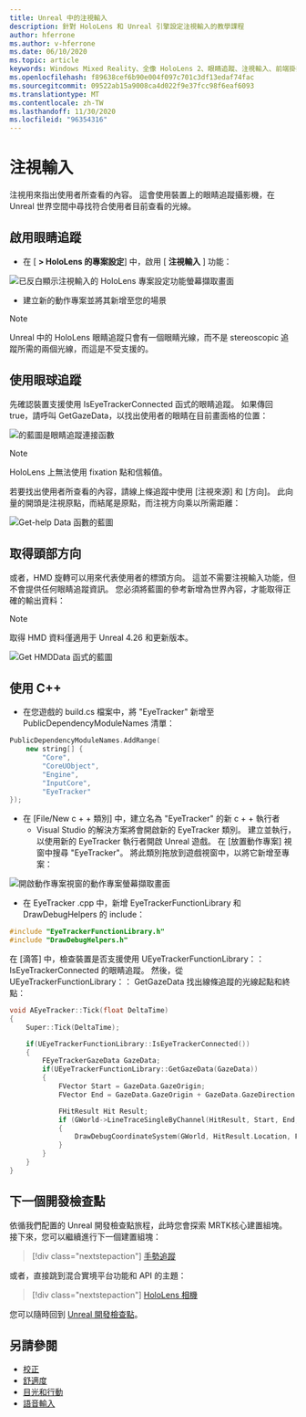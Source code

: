 ```yaml
---
title: Unreal 中的注視輸入
description: 針對 HoloLens 和 Unreal 引擎設定注視輸入的教學課程
author: hferrone
ms.author: v-hferrone
ms.date: 06/10/2020
ms.topic: article
keywords: Windows Mixed Reality、全像 HoloLens 2、眼睛追蹤、注視輸入、前端掛接顯示器、Unreal 引擎、混合現實耳機、windows Mixed reality 耳機、虛擬實境耳機
ms.openlocfilehash: f89638cef6b90e004f097c701c3df13edaf74fac
ms.sourcegitcommit: 09522ab15a9008ca4d022f9e37fcc98f6eaf6093
ms.translationtype: MT
ms.contentlocale: zh-TW
ms.lasthandoff: 11/30/2020
ms.locfileid: "96354316"
---
```

# <a name="gaze-input"></a>注視輸入

注視用來指出使用者所查看的內容。  這會使用裝置上的眼睛追蹤攝影機，在 Unreal 世界空間中尋找符合使用者目前查看的光線。

## <a name="enabling-eye-tracking"></a>啟用眼睛追蹤

- 在 [ **> HoloLens 的專案設定**] 中，啟用 [ **注視輸入** ] 功能：

![已反白顯示注視輸入的 HoloLens 專案設定功能螢幕擷取畫面](images/unreal-gaze-img-01.png)

- 建立新的動作專案並將其新增至您的場景

> [!NOTE] 
> Unreal 中的 HoloLens 眼睛追蹤只會有一個眼睛光線，而不是 stereoscopic 追蹤所需的兩個光線，而這是不受支援的。

## <a name="using-eye-tracking"></a>使用眼球追蹤

先確認裝置支援使用 IsEyeTrackerConnected 函式的眼睛追蹤。  如果傳回 true，請呼叫 GetGazeData，以找出使用者的眼睛在目前畫面格的位置：

![的藍圖是眼睛追蹤連接函數](images/unreal-gaze-img-02.png)

> [!NOTE]
> HoloLens 上無法使用 fixation 點和信賴值。

若要找出使用者所查看的內容，請線上條追蹤中使用 [注視來源] 和 [方向]。  此向量的開頭是注視原點，而結尾是原點，而注視方向乘以所需距離：

![Get-help Data 函數的藍圖](images/unreal-gaze-img-03.png)

## <a name="getting-head-orientation"></a>取得頭部方向

或者，HMD 旋轉可以用來代表使用者的標頭方向。  這並不需要注視輸入功能，但不會提供任何眼睛追蹤資訊。  您必須將藍圖的參考新增為世界內容，才能取得正確的輸出資料：

> [!NOTE]
> 取得 HMD 資料僅適用于 Unreal 4.26 和更新版本。

![Get HMDData 函式的藍圖](images/unreal-gaze-img-04.png)

## <a name="using-c"></a>使用 C++ 

- 在您遊戲的 build.cs 檔案中，將 "EyeTracker" 新增至 PublicDependencyModuleNames 清單：

```cpp
PublicDependencyModuleNames.AddRange(
    new string[] {
        "Core",
        "CoreUObject",
        "Engine",
        "InputCore",
        "EyeTracker"
});
```

- 在 [File/New c + + 類別] 中，建立名為 "EyeTracker" 的新 c + + 執行者
    - Visual Studio 的解決方案將會開啟新的 EyeTracker 類別。 建立並執行，以使用新的 EyeTracker 執行者開啟 Unreal 遊戲。  在 [放置動作專案] 視窗中搜尋 "EyeTracker"。  將此類別拖放到遊戲視窗中，以將它新增至專案：

![開啟動作專案視窗的動作專案螢幕擷取畫面](images/unreal-gaze-img-06.png)

- 在 EyeTracker .cpp 中，新增 EyeTrackerFunctionLibrary 和 DrawDebugHelpers 的 include：

```cpp
#include "EyeTrackerFunctionLibrary.h"
#include "DrawDebugHelpers.h"
```

在 [滴答] 中，檢查裝置是否支援使用 UEyeTrackerFunctionLibrary：： IsEyeTrackerConnected 的眼睛追蹤。  然後，從 UEyeTrackerFunctionLibrary：： GetGazeData 找出線條追蹤的光線起點和終點：

```cpp
void AEyeTracker::Tick(float DeltaTime)
{
    Super::Tick(DeltaTime);

    if(UEyeTrackerFunctionLibrary::IsEyeTrackerConnected())
    {
        FEyeTrackerGazeData GazeData;
        if(UEyeTrackerFunctionLibrary::GetGazeData(GazeData))
        {
            FVector Start = GazeData.GazeOrigin;
            FVector End = GazeData.GazeOrigin + GazeData.GazeDirection * 100;

            FHitResult Hit Result;
            if (GWorld->LineTraceSingleByChannel(HitResult, Start, End, ECollisionChannel::ECC_Visiblity))
            {
                DrawDebugCoordinateSystem(GWorld, HitResult.Location, FQuat::Identity.Rotator(), 10);
            }
        }
    }
}
```

## <a name="next-development-checkpoint"></a>下一個開發檢查點

依循我們配置的 Unreal 開發檢查點旅程，此時您會探索 MRTK核心建置組塊。 接下來，您可以繼續進行下一個建置組塊： 

> [!div class="nextstepaction"]
> [手勢追蹤](unreal-hand-tracking.md)

或者，直接跳到混合實境平台功能和 API 的主題：

> [!div class="nextstepaction"]
> [HoloLens 相機](unreal-hololens-camera.md)

您可以隨時回到 [Unreal 開發檢查點](unreal-development-overview.md#2-core-building-blocks)。

## <a name="see-also"></a>另請參閱
* [校正](../../calibration.md)
* [舒適度](../../design/comfort.md)
* [目光和行動](../../design/gaze-and-commit.md)
* [語音輸入](../../out-of-scope/voice-design.md)
